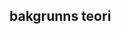 ## bakgrunns teori

<!--
Blodtype: A
Blodtype: B
Blodtype: AB
Blodtype: O

Figur på utsiden = Antigen

aglutanere

Antistoffer angriper ukjente

A & B = Kodominant


kryssningskjema av foreldre sine blod typer

 -->
